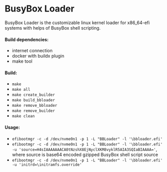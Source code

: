 # BusyBox Loader
BusyBox Loader is the customizable linux kernel loader for x86_64-efi systems with helps of BusyBox shell scripting.

#### Build dependencies:
- internet connection
- docker with buildx plugin
- make tool

#### Build:
- `make`
- `make all`
- `make create_builder`
- `make build_bbloader`
- `make remove_bbloader`
- `make remove_builder`
- `make clean`

#### Usage:
- `efibootmgr -c -d /dev/nvme0n1 -p 1 -L "BBLoader" -l '\bbloader.efi'`
- `efibootmgr -c -d /dev/nvme0n1 -p 1 -L "BBLoader" -l '\bbloader.efi' -u 'source=H4sIAAAAAAACA0tNzshX8EjNyclXKM8vyklR5AIA3SQIaBIAAAA='`, where source is base64 encoded gzipped BusyBox shell script source
- `efibootmgr -c -d /dev/nvme0n1 -p 1 -L "BBLoader" -l '\bbloader.efi' -u 'initrd=\initramfs.override'`
